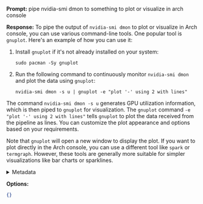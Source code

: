 **Prompt:**
pipe nvidia-smi dmon to something to plot or visualize in arch console

**Response:**
To pipe the output of `nvidia-smi dmon` to plot or visualize in Arch console, you can use various command-line tools. One popular tool is `gnuplot`. Here's an example of how you can use it:

1. Install `gnuplot` if it's not already installed on your system:
   ```
   sudo pacman -Sy gnuplot
   ```

2. Run the following command to continuously monitor `nvidia-smi dmon` and plot the data using `gnuplot`:
   ```
   nvidia-smi dmon -s u | gnuplot -e "plot '-' using 2 with lines"
   ```

The command `nvidia-smi dmon -s u` generates GPU utilization information, which is then piped to `gnuplot` for visualization. The `gnuplot` command `-e "plot '-' using 2 with lines"` tells `gnuplot` to plot the data received from the pipeline as lines. You can customize the plot appearance and options based on your requirements.

Note that `gnuplot` will open a new window to display the plot. If you want to plot directly in the Arch console, you can use a different tool like `spark` or `termgraph`. However, these tools are generally more suitable for simpler visualizations like bar charts or sparklines.

<details><summary>Metadata</summary>

- Duration: 22689 ms
- Datetime: 2023-11-02T19:42:33.407420
- Model: gpt-3.5-turbo-0613

</details>

**Options:**
```json
{}
```

